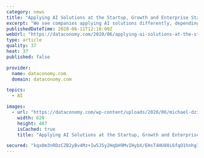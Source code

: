 ```yaml
---
category: news
title: "Applying AI Solutions at the Startup, Growth and Enterprise Stages"
excerpt: "We see companies applying AI solutions differently, depending on their growth stage. Here are the challenges they face and the best practices at each stage."
publishedDateTime: 2020-06-11T12:18:00Z
webUrl: "https://dataconomy.com/2020/06/applying-ai-solutions-at-the-startup-growth-and-enterprise-stages/"
type: article
quality: 37
heat: 37
published: false

provider:
  name: dataconomy.com
  domain: dataconomy.com

topics:
  - AI

images:
  - url: "https://dataconomy.com/wp-content/uploads/2020/06/michael-dziedzic-aQYgUYwnCsM-unsplash-620x487.jpg"
    width: 620
    height: 487
    isCached: true
    title: "Applying AI Solutions at the Startup, Growth and Enterprise Stages"

secured: "kqx0m3nRDzCZB2yBv4Mz+Iw5J5y2HqbH9MvIHybX/EHsT4HU80i6fqO1hnhg785zD8wQkc4d3AhOJ/2ALPlV6CYRLMmaXd9SX4yXdFU/edcCCyRIq4yYHo7fbuh6g0HkSHLJ6w9U/9E46wr0aGUI/0o/y+/2igyhMh7e+tH+zWn7HJgb7DXI0h2uhGw1f0XLAEGpecvabIPNOlinTxhzFAgYdnvhKZe8EMg19R3CKZ33ewWbEg/b+qGZNDIbyTaZY4KjPm/tYY6aa5GnM8IsrxazUSqXWV9IfhBcWU88GiAenNGUPipI48V1WmdBPFU7;aWsBxOrdYmLknEH29SmS9g=="
---
```


